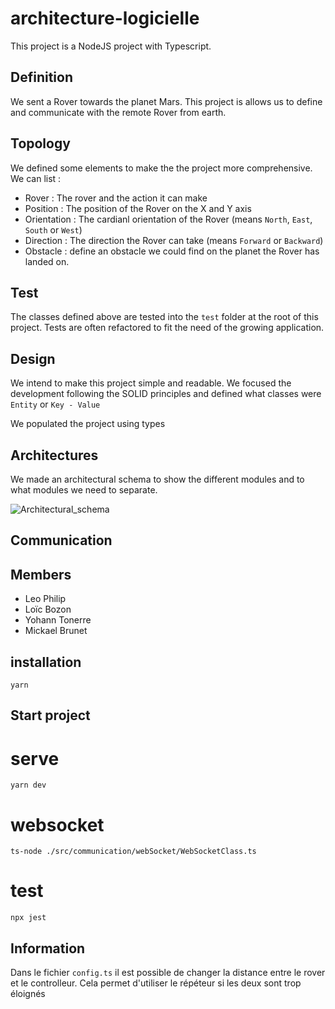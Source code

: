 # architecture-logicielle

This project is a NodeJS project with Typescript.

## Definition

We sent a Rover towards the planet Mars.
This project is allows us to define and communicate with the remote Rover from earth.

## Topology

We defined some elements to make the the project more comprehensive.
We can list :
- Rover : The rover and the action it can make
- Position : The position of the Rover on the X and Y axis
- Orientation : The cardianl orientation of the Rover (means `North`, `East`, `South` or `West`)
- Direction : The direction the Rover can take (means `Forward` or `Backward`)
- Obstacle : define an obstacle we could find on the planet the Rover has landed on.

## Test

The classes defined above are tested into the `test` folder at the root of this project. Tests are often refactored to fit the need of the growing application.

## Design

We intend to make this project simple and readable. We focused the development following the SOLID principles and defined what classes were `Entity` or `Key - Value`

We populated the project using types

## Architectures

We made an architectural schema to show the different modules and to what modules we need to separate.

![Architectural_schema](./assets/architectural-schema.png)

## Communication

## Members

- Leo Philip
- Loïc Bozon
- Yohann Tonerre
- Mickael Brunet



## installation
`yarn`

## Start project
# serve
`yarn dev`

# websocket
`ts-node ./src/communication/webSocket/WebSocketClass.ts`

# test
`npx jest`

## Information
Dans le fichier `config.ts` il est possible de changer la distance entre le rover et le controlleur. Cela permet d'utiliser le répéteur si les deux sont trop éloignés

